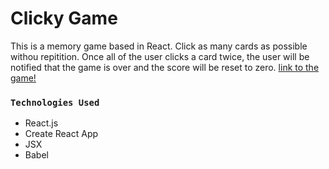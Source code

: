 
# Clicky Game

This is a memory game based in React.  Click as many cards as possible withou repitition. Once all of the user clicks a card twice, the user will be notified that the game is over and the score will be reset to zero. 
[link to the game!](https://cjstoney.github.io/clickyGame/)


### `Technologies Used`

* React.js
* Create React App
* JSX
* Babel

